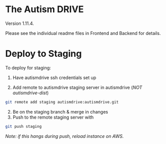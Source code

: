 # The Autism DRIVE

Version 1.11.4.

Please see the individual readme files in Frontend and Backend for details.

# Deploy to Staging

To deploy for staging:

1. Have autismdrive ssh credentials set up 

2. Add remote to autismdrive staging server in autismdrive (*NOT autismdrive-dist*) 


```bash 
git remote add staging autismdrive:autismdrive.git
```


2. Be on the staging branch & merge in changes
3. Push to the remote staging server with

```bash
git push staging
```


*Note: if this hangs during push, reload instance on AWS.*
